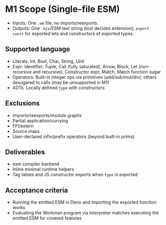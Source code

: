 # M1 Scope (Single-file ESM)

- Inputs: One `.wm` file, no imports/reexports.
- Outputs: One `.mjs`/ESM text string (tool decides extension); `export const` for exported lets and constructors of exported types.

## Supported language
- Literals: Int, Bool, Char, String, Unit
- Expr: Identifier, Tuple, Call (fully saturated), Arrow, Block, Let (non-recursive and recursive), Constructor expr, Match, Match function sugar
- Operators: Built-in integer ops via primitives (add/sub/mul/div); others desugared to calls (may be unsupported in M1)
- ADTs: Locally defined `type` with constructors

## Exclusions
- Imports/reexports/module graphs
- Partial application/currying
- FFI/extern
- Source maps
- User-declared infix/prefix operators (beyond built-in prims)

## Deliverables
- esm compiler backend
- Inline minimal runtime helpers
- Tag tables and JS constructor exports when `type` is exported

## Acceptance criteria
- Running the emitted ESM in Deno and importing the exported function works
- Evaluating the Workman program via interpreter matches executing the emitted ESM for covered features
